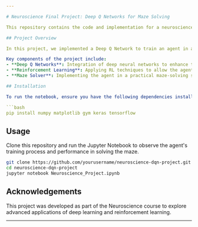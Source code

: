 ```yaml
---

# Neuroscience Final Project: Deep Q Networks for Maze Solving

This repository contains the code and implementation for a neuroscience project focusing on **Deep Q Networks (DQN)**, an extension of Reinforcement Learning (RL). The objective of this project was to develop an agent capable of navigating and solving a maze, maximizing the rewards obtained through online learning.

## Project Overview

In this project, we implemented a Deep Q Network to train an agent in a maze-solving task. The agent starts with no knowledge of the environment and learns through exploration by storing states and rewards in its memory. Over time, the agent refines its strategy to maximize the total reward from start to finish.

Key components of the project include:
- **Deep Q Networks**: Integration of deep neural networks to enhance the agent's decision-making process.
- **Reinforcement Learning**: Applying RL techniques to allow the agent to learn through interaction with the environment.
- **Maze Solver**: Implementing the agent in a practical maze-solving scenario to test its learning performance.

## Installation

To run the notebook, ensure you have the following dependencies installed:

```bash
pip install numpy matplotlib gym keras tensorflow
```

## Usage

Clone this repository and run the Jupyter Notebook to observe the agent's training process and performance in solving the maze.

```bash
git clone https://github.com/yourusername/neuroscience-dqn-project.git
cd neuroscience-dqn-project
jupyter notebook Neuroscience_Project.ipynb
```

## Acknowledgements

This project was developed as part of the Neuroscience course to explore advanced applications of deep learning and reinforcement learning.

--- 
```

